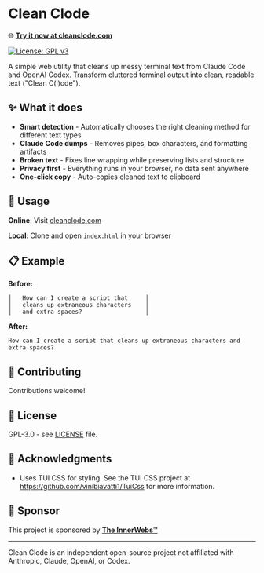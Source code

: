# Clean Clode

🌐 **[Try it now at cleanclode.com](https://cleanclode.com)**

[![License: GPL v3](https://img.shields.io/badge/License-GPLv3-blue.svg)](https://www.gnu.org/licenses/gpl-3.0)

A simple web utility that cleans up messy terminal text from Claude Code and OpenAI Codex. Transform cluttered terminal output into clean, readable text ("Clean C(l)ode").

## ✨ What it does

- **Smart detection** - Automatically chooses the right cleaning method for different text types
- **Claude Code dumps** - Removes pipes, box characters, and formatting artifacts
- **Broken text** - Fixes line wrapping while preserving lists and structure
- **Privacy first** - Everything runs in your browser, no data sent anywhere
- **One-click copy** - Auto-copies cleaned text to clipboard

## 🚀 Usage

**Online**: Visit [cleanclode.com](https://cleanclode.com)

**Local**: Clone and open `index.html` in your browser

## 📋 Example

**Before:**
```
│   How can I create a script that     │
│   cleans up extraneous characters    │
│   and extra spaces?                  │
```

**After:**
```
How can I create a script that cleans up extraneous characters and extra spaces?
```

## 🤝 Contributing

Contributions welcome! 

## 📄 License

GPL-3.0 - see [LICENSE](LICENSE) file.

## 🙌 Acknowledgments

- Uses TUI CSS for styling. See the TUI CSS project at https://github.com/vinibiavatti1/TuiCss for more information.

## 🙏 Sponsor

This project is sponsored by **[The InnerWebs™](https://theinnerwebs.com)**

---

Clean Clode is an independent open-source project not affiliated with Anthropic, Claude, OpenAI, or Codex. 
